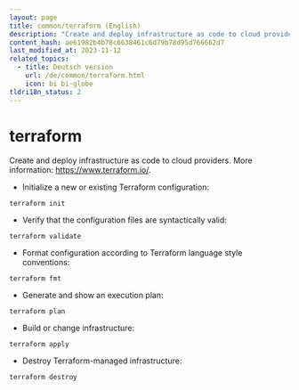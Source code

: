 ```yaml
---
layout: page
title: common/terraform (English)
description: "Create and deploy infrastructure as code to cloud providers."
content_hash: ae61982b4b78c6638461c6d79b78d95d766662d7
last_modified_at: 2023-11-12
related_topics:
  - title: Deutsch version
    url: /de/common/terraform.html
    icon: bi bi-globe
tldri18n_status: 2
---
```

# terraform

Create and deploy infrastructure as code to cloud providers.
More information: <https://www.terraform.io/>.

- Initialize a new or existing Terraform configuration:

`terraform init`

- Verify that the configuration files are syntactically valid:

`terraform validate`

- Format configuration according to Terraform language style conventions:

`terraform fmt`

- Generate and show an execution plan:

`terraform plan`

- Build or change infrastructure:

`terraform apply`

- Destroy Terraform-managed infrastructure:

`terraform destroy`
